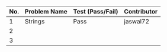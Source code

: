 

|No.| Problem Name | Test (Pass/Fail) | Contributor |  
|---|--------------|------------------|-------------|  
| 1 | Strings      |  Pass            | jaswal72    |  
| 2 |              |                  |             |  
| 3 |              |                  |             |  
